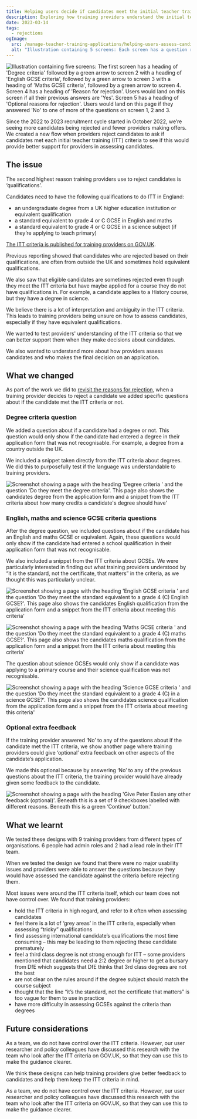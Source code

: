 ```yaml
---
title: Helping users decide if candidates meet the initial teacher training criteria
description: Exploring how training providers understand the initial teacher training criteria and if we can better support them when assessing candidates.
date: 2023-03-14
tags:
  - rejections
ogImage:
  src: /manage-teacher-training-applications/helping-users-assess-candidates-against-itt-criteria/itt-criteria-flow.png
  alt: "Illustration containing 5 screens: Each screen has a question relating to the initial teacher training criteria. If users answer 'Yes' to every question, they go to a page to give a reason for rejecting the candidate. If users answer 'No' to one or more of the questions, they go to a page where they can give optional feedback to the candidate."
---
```


![Illustration containing five screens: The first screen has a heading of 'Degree criteria' followed by a green arrow to screen 2 with a heading of 'English GCSE criteria', followed by a green arrow to screen 3 with a heading of 'Maths GCSE criteria', followed by a green arrow to screen 4. Screen 4 has a heading of 'Reason for rejection'. Users would land on this screen if all their previous answers are 'Yes'. Screen 5 has a heading of 'Optional reasons for rejection'. Users would land on this page if they answered 'No' to one of more of the questions on screen 1, 2 and 3.](itt-criteria-cover-image.png)

Since the 2022 to 2023 recruitment cycle started in October 2022, we’re seeing more candidates being rejected and fewer providers making offers. We created a new flow when providers reject candidates to ask if candidates met each initial teacher training (ITT) criteria to see if this would provide better support for providers in assessing candidates.

## The issue

The second highest reason training providers use to reject candidates is ‘qualifications’.

Candidates need to have the following qualifications to do ITT in England:

* an undergraduate degree from a UK higher education institution or equivalent qualification
* a standard equivalent to grade 4 or C GCSE in English and maths
* a standard equivalent to grade 4 or C GCSE in a science subject (if they’re applying to teach primary)

[The ITT criteria is published for training providers on GOV.UK](https://www.gov.uk/government/publications/initial-teacher-training-criteria/initial-teacher-training-itt-criteria-and-supporting-advice).

Previous reporting showed that candidates who are rejected based on their qualifications, are often from outside the UK and sometimes hold equivalent qualifications.

We also saw that eligible candidates are sometimes rejected even though they meet the ITT criteria but have maybe applied for a course they do not have qualifications in. For example, a candidate applies to a History course, but they have a degree in science.

We believe there is a lot of interpretation and ambiguity in the ITT criteria. This leads to training providers being unsure on how to assess candidates, especially if they have equivalent qualifications.

We wanted to test providers' understanding of the ITT criteria so that we can better support them when they make decisions about candidates.

We also wanted to understand more about how providers assess candidates and who makes the final decision on an application.

## What we changed

As part of the work we did to [revisit the reasons for rejection](/manage-teacher-training-applications/revisiting-reasons-for-rejection/), when a training provider decides to reject a candidate we added specific questions about if the candidate met the ITT criteria or not.

### Degree criteria question

We added a question about if a candidate had a degree or not. This question would only show if the candidate had entered a degree in their application form that was not recognisable. For example, a degree from a country outside the UK.

We included a snippet taken directly from the ITT criteria about degrees. We did this to purposefully test if the language was understandable to training providers.

![Screenshot showing a page with the heading 'Degree criteria ' and the question 'Do they meet the degree criteria'. This page also shows the candidates degree from the application form and a snippet from the ITT criteria about how many credits a candidate's degree should have'](degree-question.png)

### English, maths and science GCSE criteria questions

After the degree question, we included questions about if the candidate has an English and maths GCSE or equivalent. Again, these questions would only show if the candidate had entered a school qualification in their application form that was not recognisable.

We also included a snippet from the ITT criteria about GCSEs. We were particularly interested in finding out what training providers understood by “it is the standard, not the certificate, that matters” in the criteria, as we thought this was particularly unclear.

![Screenshot showing a page with the heading 'English GCSE criteria ' and the question 'Do they meet the standard equivalent to a grade 4 (C) English GCSE?'. This page also shows the candidates English qualification from the application form and a snippet from the ITT criteria about meeting this criteria'](english-gcse-question.png)

![Screenshot showing a page with the heading 'Maths GCSE criteria ' and the question 'Do they meet the standard equivalent to a grade 4 (C) maths GCSE?'. This page also shows the candidates maths qualification from the application form and a snippet from the ITT criteria about meeting this criteria'](maths-gcse-question.png)

The question about science GCSEs would only show if a candidate was applying to a primary course and their science qualification was not recognisable.

![Screenshot showing a page with the heading 'Science GCSE criteria ' and the question 'Do they meet the standard equivalent to a grade 4 (C) in a science GCSE?'. This page also shows the candidates science qualification from the application form and a snippet from the ITT criteria about meeting this criteria'](science-gcse-question.png)

### Optional extra feedback

If the training provider answered ‘No’ to any of the questions about if the candidate met the ITT criteria, we show another page where training providers could give ‘optional’ extra feedback on other aspects of the candidate’s application.

We made this optional because by answering ‘No’ to any of the previous questions about the ITT criteria, the training provider would have already given some feedback to the candidate.

![Screenshot showing a page with the heading 'Give Peter Essien any other feedback (optional)'. Beneath this is a set of 9 checkboxes labelled with different reasons. Beneath this is a green ‘Continue’ button.'](optional-feedback.png)

## What we learnt

We tested these designs with 9 training providers from different types of organisations. 6 people had admin roles and 2 had a lead role in their ITT team.

When we tested the design we found that there were no major usability issues and providers were able to answer the questions because they would have assessed the candidate against the criteria before rejecting them.

Most issues were around the ITT criteria itself, which our team does not have control over. We found that training providers:

* hold the ITT criteria in high regard, and refer to it often when assessing candidates
* feel there is a lot of ‘grey areas’ in the ITT criteria, especially when assessing “tricky” qualifications
* find assessing international candidate’s qualifications the most time consuming – this may be leading to them rejecting these candidate prematurely
* feel a third class degree is not strong enough for ITT – some providers mentioned that candidates need a 2:2 degree or higher to get a bursary from DfE which suggests that DfE thinks that 3rd class degrees are not the best
* are not clear on the rules around if the degree subject should match the course subject
* thought that the line “it’s the standard, not the certificate that matters” is too vague for them to use in practice
* have more difficulty in assessing GCSEs against the criteria than degrees

## Future considerations

As a team, we do not have control over the ITT criteria. However, our user researcher and policy colleagues have discussed this research with the team who look after the ITT criteria on GOV.UK, so that they can use this to make the guidance clearer.

We think these designs can help training providers give better feedback to candidates and help them keep the ITT criteria in mind.

As a team, we do not have control over the ITT criteria. However, our user researcher and policy colleagues have discussed this research with the team who look after the ITT criteria on GOV.UK, so that they can use this to make the guidance clearer.